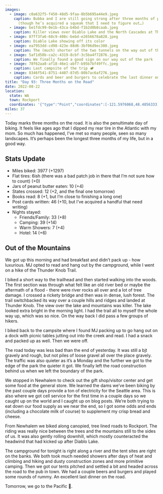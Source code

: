```yaml
---
images:
  - image: c0a632f5-f450-48d5-9faa-8b5b695a44e9.jpeg
    caption: Bubba and I are still going strong after three months of pedaling
      (though he’s acquired a squeak that I need to figure out…)
  - image: be1fdc99-0e1b-43ca-b4bd-f1b2d0b8caab.jpeg
    caption: Killer views over Diablo Lake and the North Cascades at Thunder Knob
  - image: 87ff3fa6-68c9-408c-bebd-e2656678a828.jpeg
    caption: Diablo Lake showing off its color
  - image: ea7953dd-cd98-423e-88d6-3bf06d9ec380.jpeg
    caption: The (much) shorter of the two tunnels on the way out of the park
  - image: 5af1d58b-ca2c-4319-8cbf-3c5ba4f72876.jpeg
    caption: We finally found a good sign on our way out of the park
  - image: 78f62aa8-af18-46e1-abf7-b95b7bf49ffc.jpeg
    caption: Last campsite of the trip 🏕
  - image: 8346f541-8751-4407-87d5-80b7ac6af276.jpeg
    caption: Cards and beer and burgers to celebrate the last dinner on the road
title: "Day 93: Three Months on the Road"
date: 2022-08-22
location:
  state: WA
  town: Rockport
  coordinates: '{"type":"Point","coordinates":[-121.5976068,48.4856333]}'
miles: 37
---
```

Today marks three months on the road. It is also the penultimate day of biking. It feels like ages ago that I dipped my rear tire in the Atlantic with my mom. So much has happened, I’ve met so many people, seen so many landscapes. It’s perhaps been the longest three months of my life, but in a good way. 

## Stats Update

- Miles biked: 3977 (+1297)
- Flat tires: 6ish (there was a bad patch job in there that I’m not sure how to count) (+0)
- Jars of peanut butter eaten: 10 (+4)
- States crossed: 12 (+2, and the final one tomorrow)
- Books read: 8 (+1, but I’m close to finishing a long one)
- Post cards written: 46 (+10, but I’ve acquired a handful that need writing)
- Nights stayed:
  - Friends/Family: 33 (+8)
  - Camping: 39 (+14)
  - Warm Showers: 7 (+4)
  - Hotel: 14 (+6)

## Out of the Mountains

We got up this morning and had breakfast and didn’t pack up - how luxurious. MJ opted to read and hang out by the campground, while I went on a hike of the Thunder Knob Trail. 

I biked a short way to the trailhead and then started walking into the woods. The first section was through what felt like an old river bed or maybe the aftermath of a flood - there were river rocks all over and a lot of tree damage. I crossed a rickety bridge and then was in dense, lush forest. The trail switchbacked its way over a couple hills and ridges and landed at Thunder Knob. The view over the lake and mountains was killer. The lake looked extra bright in the morning light. I had the trail all to myself the whole way up, which was so nice. On the way back I did pass a few groups of hikers. 

I biked back to the campsite where I found MJ packing up to go hang out on a dock with picnic tables jutting out into the creek and read. I had a snack and packed up as well. Then we were off. 

The road today was less bad than the end of yesterday. It was still a bjt gravely and rough, but not piles of loose gravel all over the place gravely. The traffic was also quieter as it’s a Monday and the further we got to the edge of the park the quieter it got. We finally left the road construction behind us when we left the boundary of the park. 

We stopped in Newhalem to check out the gift shop/visitor center and get some food at the general store. We learned the dams we’ve been biking by the past couple days provide a ton of electricity for the Seattle area. This is also where we got cell service for the first time in a couple days so we caught up on the world and I caught up on blog posts. We’re both trying to eat down our food supply as we near the end, so I got some odds and ends (including a chocolate milk of course) to supplement my crisp bread and cheese. 

From Newhalem we biked along canopied, tree lined roads to Rockport. The riding was really nice between the trees and the mountains still to the sides of us. It was also gently rolling downhill, which mostly counteracted the headwind that had kicked up after Diablo Lake. 

The campground for tonight is right along a river and the tent sites are right on the banks. We both took much needed showers after days of heat and climbing and hiking and dusty construction zones and more primitive camping. Then we got our tents pitched and settled a bit and headed across the road to the pub in town. We had a couple beers and burgers and played some rounds of rummy. An excellent last dinner on the road. 

Tomorrow, we go to the Pacific 🌊. 